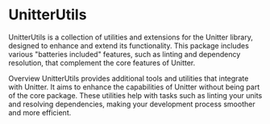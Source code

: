 # UnitterUtils

UnitterUtils is a collection of utilities and extensions for the Unitter library, designed to enhance and extend its 
functionality. This package includes various "batteries included" features, such as linting and dependency resolution, 
that complement the core features of Unitter.

Overview
UnitterUtils provides additional tools and utilities that integrate with Unitter. 
It aims to enhance the capabilities of Unitter without being part of the core package. 
These utilities help with tasks such as linting your units and resolving dependencies, 
making your development process smoother and more efficient.

